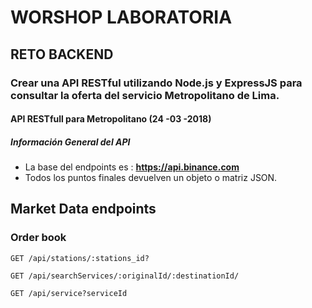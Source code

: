 # WORSHOP LABORATORIA

## RETO BACKEND

### Crear una API RESTful utilizando Node.js y ExpressJS para consultar la oferta del servicio Metropolitano de Lima.

#### API RESTfull para Metropolitano (24 -03 -2018)
##### Información General del API

* La base del endpoints es : **https://api.binance.com**
* Todos los puntos finales devuelven un objeto o matriz JSON.


## Market Data endpoints
### Order book
```
GET /api/stations/:stations_id?
```
```
GET /api/searchServices/:originalId/:destinationId/
```
```
GET /api/service?serviceId
```
